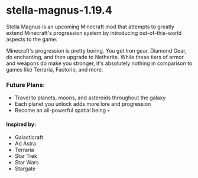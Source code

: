 # stella-magnus-1.19.4

Stella Magnus is an upcoming Minecraft mod that attempts to greatly extend Minecraft's progression system by introducing out-of-this-world aspects to the game.

Minecraft's progression is pretty boring. You get Iron gear, Diamond Gear, do enchanting, and then upgrade to Netherite. While these tiers of armor and weapons do make you stronger, it's absolutely nothing in comparison to games like Terraria, Factorio, and more. 
### Future Plans:
- Travel to planets, moons, and asteroids throughout the galaxy
- Each planet you unlock adds more lore and progression
- Become an all-powerful spatial being 💀

#### Inspired by:
- Galacticraft
- Ad Astra
- Terraria
- Star Trek
- Star Wars
- Stargate

